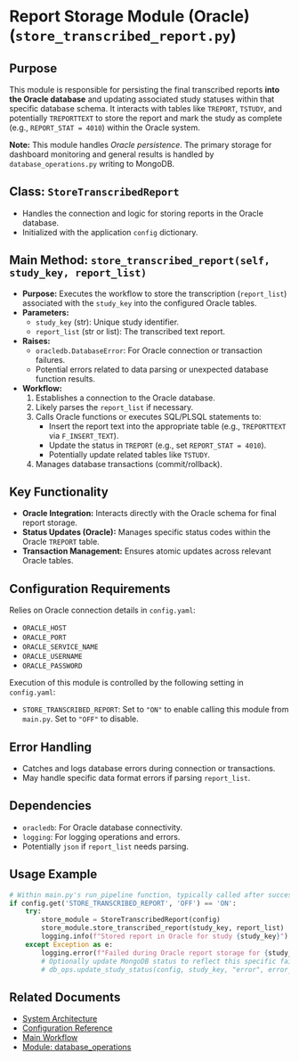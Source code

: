 # Report Storage Module (Oracle) (`store_transcribed_report.py`)

## Purpose

This module is responsible for persisting the final transcribed reports **into the Oracle database** and updating associated study statuses within that specific database schema. It interacts with tables like `TREPORT`, `TSTUDY`, and potentially `TREPORTTEXT` to store the report and mark the study as complete (e.g., `REPORT_STAT = 4010`) within the Oracle system.

**Note:** This module handles *Oracle persistence*. The primary storage for dashboard monitoring and general results is handled by `database_operations.py` writing to MongoDB.

## Class: `StoreTranscribedReport`

*   Handles the connection and logic for storing reports in the Oracle database.
*   Initialized with the application `config` dictionary.

## Main Method: `store_transcribed_report(self, study_key, report_list)`

*   **Purpose:** Executes the workflow to store the transcription (`report_list`) associated with the `study_key` into the configured Oracle tables.
*   **Parameters:**
    *   `study_key` (str): Unique study identifier.
    *   `report_list` (str or list): The transcribed text report.
*   **Raises:**
    *   `oracledb.DatabaseError`: For Oracle connection or transaction failures.
    *   Potential errors related to data parsing or unexpected database function results.
*   **Workflow:**
    1.  Establishes a connection to the Oracle database.
    2.  Likely parses the `report_list` if necessary.
    3.  Calls Oracle functions or executes SQL/PLSQL statements to:
        *   Insert the report text into the appropriate table (e.g., `TREPORTTEXT` via `F_INSERT_TEXT`).
        *   Update the status in `TREPORT` (e.g., set `REPORT_STAT = 4010`).
        *   Potentially update related tables like `TSTUDY`.
    4.  Manages database transactions (commit/rollback).

## Key Functionality

*   **Oracle Integration:** Interacts directly with the Oracle schema for final report storage.
*   **Status Updates (Oracle):** Manages specific status codes within the Oracle `TREPORT` table.
*   **Transaction Management:** Ensures atomic updates across relevant Oracle tables.

## Configuration Requirements

Relies on Oracle connection details in `config.yaml`:

*   `ORACLE_HOST`
*   `ORACLE_PORT`
*   `ORACLE_SERVICE_NAME`
*   `ORACLE_USERNAME`
*   `ORACLE_PASSWORD`

Execution of this module is controlled by the following setting in `config.yaml`:

*   `STORE_TRANSCRIBED_REPORT`: Set to `"ON"` to enable calling this module from `main.py`. Set to `"OFF"` to disable.

## Error Handling

*   Catches and logs database errors during connection or transactions.
*   May handle specific data format errors if parsing `report_list`.

## Dependencies

*   `oracledb`: For Oracle database connectivity.
*   `logging`: For logging operations and errors.
*   Potentially `json` if `report_list` needs parsing.

## Usage Example

```python
# Within main.py's run_pipeline function, typically called after successful transcription
if config.get('STORE_TRANSCRIBED_REPORT', 'OFF') == 'ON':
    try:
        store_module = StoreTranscribedReport(config)
        store_module.store_transcribed_report(study_key, report_list)
        logging.info(f"Stored report in Oracle for study {study_key}")
    except Exception as e:
        logging.error(f"Failed during Oracle report storage for {study_key}: {e}")
        # Optionally update MongoDB status to reflect this specific failure
        # db_ops.update_study_status(config, study_key, "error", error_message=f"Oracle storage failed: {e}")
```

## Related Documents
- [System Architecture](../high_level/architecture.md)
- [Configuration Reference](../high_level/config_reference.md)
- [Main Workflow](main.md)
- [Module: database_operations](database_operations.md)